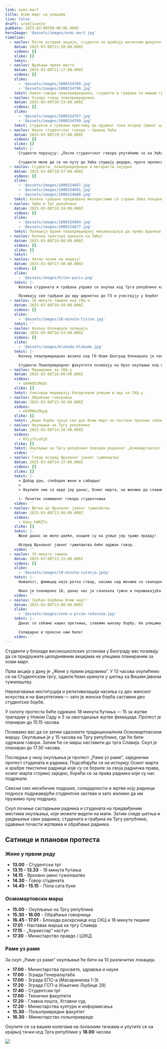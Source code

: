 ```yaml
---
link: osmi-mart
title: Осми март на улицама
live: false
draft: uredjivanje
pubDate: 2025-03-08T00:00:00.000Z
heroImage: '@assets/images/osmi-mart.jpg'
timeline:
  - naslov: После успешне акције, студенти се враћају матичним факултетима
    datum: 2025-03-08T21:58:00.000Z
    videos: []
    slike: []
    tekst: ''
  - naslov: Враћање преко моста
    datum: 2025-03-08T21:17:00.000Z
    videos: []
    slike:
      - '@assets/images/1000154789.jpg'
      - '@assets/images/1000154798.jpg'
    tekst: Након говора пољопривредника, студенти и грађани по мањим групама прелазе мост.
  - naslov: Ускоро говор пољопривредника
    datum: 2025-03-08T20:53:00.000Z
    videos: []
    slike:
      - '@assets/images/1000154767.jpg'
      - '@assets/images/1000154769.jpg'
    tekst: Студенти и грађани пристижу до кружног тока испред тржног центра „Ушће”. Ту се скупљају након чега ће чути говор земљорадника.
  - naslov: Након студентског говора — правац Ушће
    datum: 2025-03-08T19:37:00.000Z
    videos: []
    slike: []
    tekst: |-
      Студенти поручују: „После студентског говора упутићемо се ка Ушћу, да чујеђо последњи говор — говор пољопривредника”

      Студенти моле да се на путу до Ушћа слушају редари, прате прописи и да покажемо да смо ми културна Србија!
  - naslov: Студенти, пољопривредници и мотористи заједно
    datum: 2025-03-08T18:57:00.000Z
    videos: []
    slike:
      - '@assets/images/1000154697.jpg'
      - '@assets/images/1000154691.jpg'
      - '@assets/images/1000154688.jpg'
    tekst: Колона грађана предвођена мотористима са стране Ушћа покушава да пређе преко моста који блокира полиција. Колона моториста са стране Трга републике успешно прелази мост.
  - naslov: Ушће и Трг републике
    datum: 2025-03-08T18:34:00.000Z
    videos: []
    slike:
      - '@assets/images/1000154684.jpg'
      - '@assets/images/1000154677.jpg'
    tekst: Полиција брани пољопривредној механизацији да пређе Бранков мост. Грађани покушавају да пређу мост у два смера — ка Ушћу да би помогли пољопривредницима и ка Тргу републике да би се прикључили радничком протесту „Раме уз раме”.
  - naslov: Колона трактора кренула ка Ушћу!
    datum: 2025-03-08T18:08:00.000Z
    videos: []
    slike: []
    tekst: ''
  - naslov: Хитан позив на акцију!
    datum: 2025-03-08T17:48:00.000Z
    videos: []
    slike:
      - '@assets/images/hitan-poziv.png'
    tekst: |-
      Колона студената и грађана управо се окупља код Трга републике како би кренули до ГО Нови Београд и помогли колегама и пољопривредницима да дођу до центра града.

      Позивају све грађане да иду диркетно до ГО и учествују у борби!
  - naslov: 16 минута тишине код СКЦ-а
    datum: 2025-03-08T16:50:00.000Z
    videos: []
    slike:
      - '@assets/images/16-minuta-tisine.jpg'
    tekst: ''
  - naslov: Колону блокирала полиција
    datum: 2025-03-08T16:53:00.000Z
    videos: []
    slike:
      - '@assets/images/blokada-blokade.jpg'
    tekst: |-
      Колону пољопривредних возила код ГО Нови Београд блокирала је полиција. Једно возило је покушало да се пробије, након чега је одузето. Полиција поручује да протестна колона може да настави само без пратње возила.

      Студенти Пољопривредног факултета позивају на брзо окупљање код градске општине.
  - naslov: Марширање ка СКЦ-у
    datum: 2025-03-08T16:09:00.000Z
    videos:
      - uKHAO53MoDc
    slike: []
    tekst: Учесници марширају Коларчевом улицом и иду ка СКЦ-у.
  - naslov: Обраћање говорница
    datum: 2025-03-08T15:36:00.000Z
    videos:
      - ekVMAGcMqyg
    slike: []
    tekst: „Наша борба траје све док Осми март не постане празник сећања на борбу, а не дан борбе”, поручују оне.
  - naslov: Окупљање на Тргу републике
    datum: 2025-03-08T14:10:00.000Z
    videos:
      - R7LylkssRjE
    slike: []
    tekst: Окупљање на Тргу републике поводом редовног „Осмомартовског марша”. Учесници су дочекани уз звук бубњева и поруком ,„Без нас све(т) стаје”, а звук правде ће се тек чути.
    video: ''
  - naslov: Говор испред Врховног јавног тужилаштва
    datum: 2025-03-08T14:37:00.000Z
    videos: []
    slike: []
    tekst: |-
      > Добар дан, слободне жене и саборци!
      > 
      > Окупиле смо се овде јер данас, Осмог марта, не желимо да славимо честитке од људи који нас осталих дана у години малтретирају и стају на страну насилника. Данас смо на улици јер нећемо да ћутимо док институције затварају очи пред насиљем!

      \- Почетак снимљеног говора студенткиња
    video: ''
  - naslov: Шетња до Врховног јавног тужилаштва
    datum: 2025-03-08T13:40:00.000Z
    videos:
      - Kmoy-hWRZTo
    slike: []
    tekst: |-
      Жене данас не желе цвеће, изашле су на улице јер траже правду!

      Испред Врховног јавног тужилаштва биће одржан говор.
    video: ''
  - naslov: 19 минута тишине
    datum: 2025-03-08T13:15:00.000Z
    videos: []
    slike:
      - '@assets/images/19-minuta-cutanja.jpeg'
    tekst: |-
      Нажалост, фемицид није ретка ствар, насиље над женама се свакодневно дешава и зато данас, поред 15 минута ћутања почасти настрадалима у несрећи у Новом Саду, ћутаћемо још 4 минута за овогодишње жртве фемицида.

      Иако је планирано 18, данас нас је сачекала тужна и поражавајућа вест да се догодио још један фемицид.
    video: ''
  - naslov: Срећан борбени Осми март!
    datum: 2025-03-08T13:00:00.000Z
    slike:
      - '@assets/images/zene-u-prvim-redovima.jpg'
    tekst: |-
      Данас се сећамо наших преткиња, славимо њихову борбу. На улицама стојимо заједно, студенткиње и студенти, раднице и радници, грађанке и грађани.

      Солидарно и пркосно нам било!
    video: ''
---
```

Студенти у блокади високошколских установа у Београду вас позивају да се придружите целодневним акцијама на улицама планираним за осми март.

Прва акција у дану је „Жене у првим редовима”. У 13 часова окупићемо се на Студентском тргу, одакле ћемо кренути у шетњу ка Вишем јавном тужилаштву.

Нереаговање институција и релативизација насиља су део женског искуства и на факултетима — зато је женска борба саставни део студентске борбе.

У склопу протеста биће одржано 18 минута ћутања — 15 за жртве трагедије у Новом Саду и 3 за овогодишње жртве фемицида. Протест је планиран до 15.15 часова.

Позивамо вас да се затим одазовете традиционалном Осмомартовском маршу. Окупљање је у 15 часова на Тргу републике, где ће бити одржани говори. Затим ће се марш наставити до трга Славија. Скуп је планиран до 17.30 часова.

Последње у низу окупљања је протест „Раме уз раме”, заједнички протест студената и радника. Подсећајући се на историју Осмог марта и храбре текстилне раднице које су се бориле за своја радничка права, осмог марта стојимо заједно, борећи се за права радника који су нас подржали.

Свесни смо несебичне подршке, солидарности и жртве коју радници подносе подржавајући студентске захтеве и зато желимо да им пружимо пуну подршку.

Скуп почиње састајањем радника и студената на предвиђеним местима окупљања, које можете видети на мапи. Затим следе шетња и уједињење свих радника, студената и грађана на Тргу републике, одавање почасти жртвама и обраћање радника.

## Сатнице и планови протеста

### Жене у првом реду

- **13.00** - Студентски трг
- **13.15 - 13.33** - 18 минута ћутања
- **14.15** - Врховно јавно тужилаштво
- **14.30** - Говор студената
- **14.45 - 15.15** - Пола сата буке

### Осмомартовски марш

- **15.00** - Окупљање на Тргу републике
- **15.30 - 16.00** - Обраћање говорница
- **16.45 - 17.01** - Блокада раскрснице код СКЦ и 16 минута тишине
- **17.01** - Наставак марша ка тргу Славија
- **17.15** - „Хоркестар” наступ
- **17.30** - Министарство правде / ЦЗКД

### Раме уз раме

За скуп „Раме уз раме” окупљање ће бити на 10 различитих локација.

- **17.00** - Министарства просвете, здравља и науке
- **17.00** - Зграда Генералштаба 
- **17.00** - Зграда ЕПС-a (Масаринкова 1-3)
- **17.20** - Зграда ГСП-a (Књегике Љубице 29)
- **17.40** - Студентски трг
- **17.00** - Технички факултети
- **17.20** - Главна пошта, Уставни суд
- **17.20** - Министарства културе и информисања
- **15.30** - Пољопривредни факултет
- **16.30** - Министарство пољопривреде

Окупите се са вашим колегама на полазним тачкама и упутите се ка крајњој тачки код Трга републике у **18.00** часова

![](@assets/images/rame-uz-rame-mapa.jpg)
